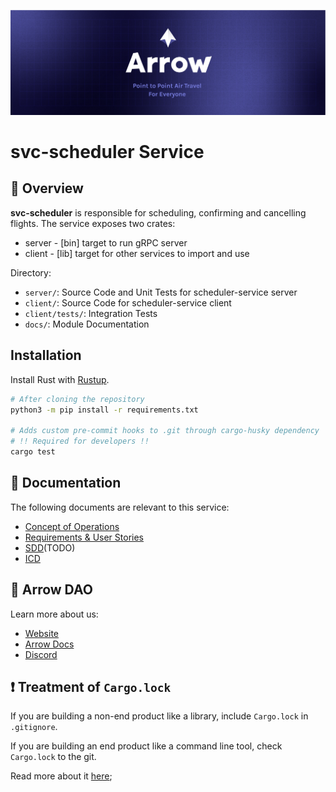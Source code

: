 ![Arrow Banner](https://github.com/Arrow-air/.github/raw/main/profile/assets/arrow_v2_twitter-banner_neu.png)

# svc-scheduler Service

## :telescope: Overview
**svc-scheduler** is responsible for scheduling, confirming and cancelling flights. 
The service exposes two crates:
 - server - [bin] target to run gRPC server
 - client - [lib] target for other services to import and use

Directory:
- `server/`: Source Code and Unit Tests for scheduler-service server
- `client/`: Source Code for scheduler-service client
- `client/tests/`: Integration Tests
- `docs/`: Module Documentation

## Installation

Install Rust with [Rustup](https://www.rust-lang.org/tools/install).

```bash
# After cloning the repository
python3 -m pip install -r requirements.txt

# Adds custom pre-commit hooks to .git through cargo-husky dependency
# !! Required for developers !!
cargo test
```

## :scroll: Documentation
The following documents are relevant to this service:
- [Concept of Operations](TODO)
- [Requirements & User Stories](TODO)
- [SDD](./docs/sdd.md)(TODO)
- [ICD](./docs/icd.md)

## :busts_in_silhouette: Arrow DAO
Learn more about us:
- [Website](https://www.arrowair.com/)
- [Arrow Docs](https://www.arrowair.com/docs/intro)
- [Discord](https://discord.com/invite/arrow)

## :exclamation: Treatment of `Cargo.lock`
If you are building a non-end product like a library, include `Cargo.lock` in `.gitignore`.

If you are building an end product like a command line tool, check `Cargo.lock` to the git. 

Read more about it [here](https://doc.rust-lang.org/cargo/guide/cargo-toml-vs-cargo-lock.html);
